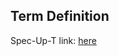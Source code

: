 ## Term Definition

Spec-Up-T link: <a href='https://weboftrust.github.io/WOT-terms/docs/glossary/end-verifiability'>here</a>
